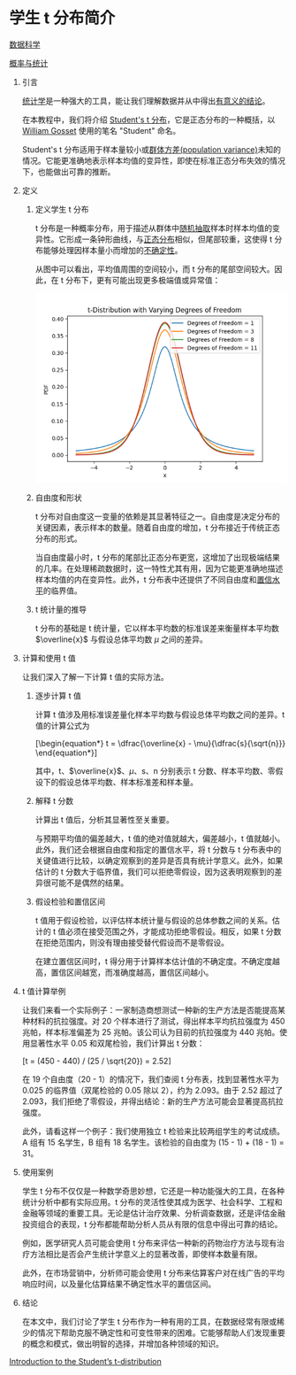 # 学生 t 分布简介

[数据科学](https://www.baeldung.com/cs/category/ai/data-science)

[概率与统计](https://www.baeldung.com/cs/tag/probability-and-statistics)

1. 引言

    [统计学](https://www.baeldung.com/cs/ml-statistics-significance)是一种强大的工具，能让我们理解数据并从中得出[有意义的结论](https://www.baeldung.com/cs/data-science)。

    在本教程中，我们将介绍 [Student's t 分布](https://en.wikipedia.org/wiki/Student%27s_t-distribution)，它是正态分布的一种概括，以 [William Gosset](https://en.wikipedia.org/wiki/William_Sealy_Gosset) 使用的笔名 "Student" 命名。

    Student's t 分布适用于样本量较小或[群体方差(population variance)](https://www.baeldung.com/cs/maximum-likelihood-estimation)未知的情况。它能更准确地表示样本均值的变异性，即使在标准正态分布失效的情况下，也能做出可靠的推断。

2. 定义

    1. 定义学生 t 分布

        t 分布是一种概率分布，用于描述从群体中[随机抽取](https://www.baeldung.com/cs/randomness)样本时样本均值的变异性。它形成一条钟形曲线，与[正态分布](https://www.baeldung.com/cs/uniform-to-normal-distribution)相似，但尾部较重，这使得 t 分布能够处理因样本量小而增加的[不确定性](https://www.baeldung.com/cs/ml-information-gain)。

        从图中可以看出，平均值周围的空间较小，而 t 分布的尾部空间较大。因此，在 t 分布下，更有可能出现更多极端值或异常值：

        ![不同 df 的 t 分布](pic/Figure_1.webp)

    2. 自由度和形状

        t 分布对自由度这一变量的依赖是其显著特征之一。自由度是决定分布的关键因素，表示样本的数量。随着自由度的增加，t 分布接近于传统正态分布的形式。

        当自由度最小时，t 分布的尾部比正态分布更宽，这增加了出现极端结果的几率。在处理稀疏数据时，这一特性尤其有用，因为它能更准确地描述样本均值的内在变异性。此外，t 分布表中还提供了不同自由度和[置信水平](https://www.baeldung.com/cs/monte-carlo-simulation)的临界值。

    3. t 统计量的推导

        t 分布的基础是 t 统计量，它以样本平均数的标准误差来衡量样本平均数 $\overline{x}$ 与假设总体平均数 $\mu$ 之间的差异。

3. 计算和使用 t 值

    让我们深入了解一下计算 t 值的实际方法。

    1. 逐步计算 t 值

        计算 t 值涉及用标准误差量化样本平均数与假设总体平均数之间的差异。t 值的计算公式为

        \[\begin{equation*} t = \dfrac{\overline{x} - \mu}{\dfrac{s}{\sqrt{n}}} \end{equation*}\]

        其中，t、$\overline{x}$、$\mu$、s、n 分别表示 t 分数、样本平均数、零假设下的假设总体平均数、样本标准差和样本量。

    2. 解释 t 分数

        计算出 t 值后，分析其显著性至关重要。

        与预期平均值的偏差越大，t 值的绝对值就越大，偏差越小，t 值就越小。此外，我们还会根据自由度和指定的置信水平，将 t 分数与 t 分布表中的关键值进行比较，以确定观察到的差异是否具有统计学意义。此外，如果估计的 t 分数大于临界值，我们可以拒绝零假设，因为这表明观察到的差异很可能不是偶然的结果。

    3. 假设检验和置信区间

        t 值用于假设检验，以评估样本统计量与假设的总体参数之间的关系。估计的 t 值必须在接受范围之外，才能成功拒绝零假设。相反，如果 t 分数在拒绝范围内，则没有理由接受替代假设而不是零假设。

        在建立置信区间时，t 得分用于计算样本估计值的不确定度。不确定度越高，置信区间越宽，而准确度越高，置信区间越小。

4. t 值计算举例

    让我们来看一个实际例子：一家制造商想测试一种新的生产方法是否能提高某种材料的抗拉强度。对 20 个样本进行了测试，得出样本平均抗拉强度为 450 兆帕，样本标准偏差为 25 兆帕。该公司认为目前的抗拉强度为 440 兆帕。使用显著性水平 0.05 和双尾检验，我们计算出 t 分数：

    \[t = (450 - 440) / (25 / \sqrt{20}) = 2.52\]

    在 19 个自由度（20 - 1）的情况下，我们查阅 t 分布表，找到显著性水平为 0.025 的临界值（双尾检验的 0.05 除以 2），约为 2.093。由于 2.52 超过了 2.093，我们拒绝了零假设，并得出结论：新的生产方法可能会显著提高抗拉强度。

    此外，请看这样一个例子：我们使用独立 t 检验来比较两组学生的考试成绩。A 组有 15 名学生，B 组有 18 名学生。该检验的自由度为 (15 - 1) + (18 - 1) = 31。

5. 使用案例

    学生 t 分布不仅仅是一种数学奇思妙想，它还是一种功能强大的工具，在各种统计分析中都有实际应用。t 分布的灵活性使其成为医学、社会科学、工程和金融等领域的重要工具。无论是估计治疗效果、分析调查数据，还是评估金融投资组合的表现，t 分布都能帮助分析人员从有限的信息中得出可靠的结论。

    例如，医学研究人员可能会使用 t 分布来评估一种新的药物治疗方法与现有治疗方法相比是否会产生统计学意义上的显著改善，即使样本数量有限。

    此外，在市场营销中，分析师可能会使用 t 分布来估算客户对在线广告的平均响应时间，以及量化估算结果不确定性水平的置信区间。

6. 结论

    在本文中，我们讨论了学生 t 分布作为一种有用的工具，在数据经常有限或稀少的情况下帮助克服不确定性和可变性带来的困难。它能够帮助人们发现重要的概念和模式，做出明智的选择，并增加各种领域的知识。

[Introduction to the Student’s t-distribution](https://www.baeldung.com/cs/student-t-distribution)
